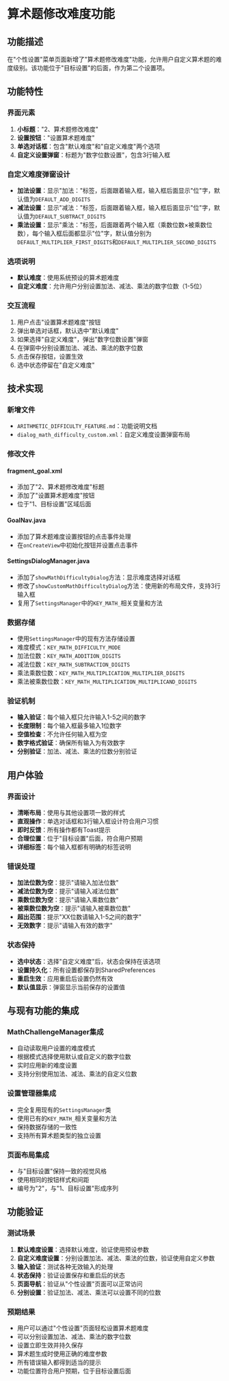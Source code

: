 # 算术题修改难度功能

## 功能描述

在"个性设置"菜单页面新增了"算术题修改难度"功能，允许用户自定义算术题的难度级别。该功能位于"目标设置"的后面，作为第二个设置项。

## 功能特性

### 界面元素
1. **小标题**："2、算术题修改难度"
2. **设置按钮**："设置算术题难度"
3. **单选对话框**：包含"默认难度"和"自定义难度"两个选项
4. **自定义设置弹窗**：标题为"数字位数设置"，包含3行输入框

### 自定义难度弹窗设计
- **加法设置**：显示"加法："标签，后面跟着输入框，输入框后面显示"位"字，默认值为`DEFAULT_ADD_DIGITS`
- **减法设置**：显示"减法："标签，后面跟着输入框，输入框后面显示"位"字，默认值为`DEFAULT_SUBTRACT_DIGITS`
- **乘法设置**：显示"乘法："标签，后面跟着两个输入框（乘数位数×被乘数位数），每个输入框后面都显示"位"字，默认值分别为`DEFAULT_MULTIPLIER_FIRST_DIGITS`和`DEFAULT_MULTIPLIER_SECOND_DIGITS`

### 选项说明
- **默认难度**：使用系统预设的算术题难度
- **自定义难度**：允许用户分别设置加法、减法、乘法的数字位数（1-5位）

### 交互流程
1. 用户点击"设置算术题难度"按钮
2. 弹出单选对话框，默认选中"默认难度"
3. 如果选择"自定义难度"，弹出"数字位数设置"弹窗
4. 在弹窗中分别设置加法、减法、乘法的数字位数
5. 点击保存按钮，设置生效
6. 选中状态停留在"自定义难度"

## 技术实现

### 新增文件
- `ARITHMETIC_DIFFICULTY_FEATURE.md`：功能说明文档
- `dialog_math_difficulty_custom.xml`：自定义难度设置弹窗布局

### 修改文件

#### fragment_goal.xml
- 添加了"2、算术题修改难度"标题
- 添加了"设置算术题难度"按钮
- 位于"1、目标设置"区域后面

#### GoalNav.java
- 添加了算术题难度设置按钮的点击事件处理
- 在`onCreateView`中初始化按钮并设置点击事件

#### SettingsDialogManager.java
- 添加了`showMathDifficultyDialog`方法：显示难度选择对话框
- 修改了`showCustomMathDifficultyDialog`方法：使用新的布局文件，支持3行输入框
- 复用了`SettingsManager`中的`KEY_MATH_`相关变量和方法

### 数据存储
- 使用`SettingsManager`中的现有方法存储设置
- 难度模式：`KEY_MATH_DIFFICULTY_MODE`
- 加法位数：`KEY_MATH_ADDITION_DIGITS`
- 减法位数：`KEY_MATH_SUBTRACTION_DIGITS`
- 乘法乘数位数：`KEY_MATH_MULTIPLICATION_MULTIPLIER_DIGITS`
- 乘法被乘数位数：`KEY_MATH_MULTIPLICATION_MULTIPLICAND_DIGITS`

### 验证机制
- **输入验证**：每个输入框只允许输入1-5之间的数字
- **长度限制**：每个输入框最多输入1位数字
- **空值检查**：不允许任何输入框为空
- **数字格式验证**：确保所有输入为有效数字
- **分别验证**：加法、减法、乘法的位数分别验证

## 用户体验

### 界面设计
- **清晰布局**：使用与其他设置项一致的样式
- **直观操作**：单选对话框和3行输入框设计符合用户习惯
- **即时反馈**：所有操作都有Toast提示
- **合理位置**：位于"目标设置"后面，符合用户预期
- **详细标签**：每个输入框都有明确的标签说明

### 错误处理
- **加法位数为空**：提示"请输入加法位数"
- **减法位数为空**：提示"请输入减法位数"
- **乘数位数为空**：提示"请输入乘数位数"
- **被乘数位数为空**：提示"请输入被乘数位数"
- **超出范围**：提示"XX位数请输入1-5之间的数字"
- **无效数字**：提示"请输入有效的数字"

### 状态保持
- **选中状态**：选择"自定义难度"后，状态会保持在该选项
- **设置持久化**：所有设置都保存到SharedPreferences
- **重启生效**：应用重启后设置仍然有效
- **默认值显示**：弹窗显示当前保存的设置值

## 与现有功能的集成

### MathChallengeManager集成
- 自动读取用户设置的难度模式
- 根据模式选择使用默认或自定义的数字位数
- 实时应用新的难度设置
- 支持分别使用加法、减法、乘法的自定义位数

### 设置管理器集成
- 完全复用现有的`SettingsManager`类
- 使用已有的`KEY_MATH_`相关变量和方法
- 保持数据存储的一致性
- 支持所有算术题类型的独立设置

### 页面布局集成
- 与"目标设置"保持一致的视觉风格
- 使用相同的按钮样式和间距
- 编号为"2"，与"1、目标设置"形成序列

## 功能验证

### 测试场景
1. **默认难度设置**：选择默认难度，验证使用预设参数
2. **自定义难度设置**：分别设置加法、减法、乘法的位数，验证使用自定义参数
3. **输入验证**：测试各种无效输入的处理
4. **状态保持**：验证设置保存和重启后的状态
5. **页面导航**：验证从"个性设置"页面可以正常访问
6. **分别设置**：验证加法、减法、乘法可以设置不同的位数

### 预期结果
- 用户可以通过"个性设置"页面轻松设置算术题难度
- 可以分别设置加法、减法、乘法的数字位数
- 设置立即生效并持久保存
- 算术题生成时使用正确的难度参数
- 所有错误输入都得到适当的提示
- 功能位置符合用户预期，位于目标设置后面 